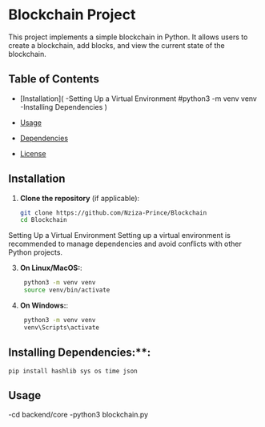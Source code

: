 # Blockchain Project

This project implements a simple blockchain in Python. It allows users to create a blockchain, add blocks, and view the current state of the blockchain.

## Table of Contents
- [Installation](
  -Setting Up a Virtual Environment
    #python3 -m venv venv
  -Installing Dependencies
)

- [Usage](#usage)
- [Dependencies](#dependencies)
- [License](#license)

## Installation

1. **Clone the repository** (if applicable):
   ```bash
   git clone https://github.com/Nziza-Prince/Blockchain
   cd Blockchain
   ```
Setting Up a Virtual Environment
Setting up a virtual environment is recommended to manage dependencies and avoid conflicts with other Python projects.

3. **On Linux/MacOS:**:
   ```bash
    python3 -m venv venv
    source venv/bin/activate

   ```

4. **On Windows:**:
   ```bash
    python3 -m venv venv
    venv\Scripts\activate

## Installing Dependencies:**:
    pip install hashlib sys os time json

## Usage

   -cd backend/core
   -python3 blockchain.py
   